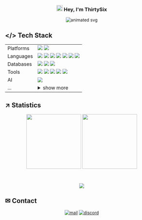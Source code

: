 
<div align="center">

### <picture><img src = "https://github.com/7oSkaaa/7oSkaaa/blob/main/Images/about_me.gif?raw=true" width=20px></picture> Hey, I'm ThirtySix

<picture><img src="https://readme-typing-svg.herokuapp.com?font=Fira+Code&pause=1000&color=2c73d2&center=true&vCenter=true&width=500&lines=DevOps+Engineer;Developer;System+Administrator;IT+Specialist" alt="animated svg" /></picture>
</div>

## </> Tech Stack

<div align="center">

<!-- ### Platforms
![LINUX](https://img.shields.io/badge/linux-333333?style=for-the-badge&logo=linux&logoColor=white)
![WINDOWS](https://img.shields.io/badge/windows-0078D4?style=for-the-badge&logo=&logoColor=white)

### Languages
![NODE](https://img.shields.io/badge/node.js-5FA04E?style=for-the-badge&logo=javascript&logoColor=white)
![PYTHON](https://img.shields.io/badge/Python-3776AB?style=for-the-badge&logo=python&logoColor=white)
![PHP](https://img.shields.io/badge/php-777BB4?style=for-the-badge&logo=php&logoColor=white)
![BASH](https://img.shields.io/badge/bash-4EAA25?style=for-the-badge&logo=gnubash&logoColor=white)
![JavaScript](https://img.shields.io/badge/JavaScript-F7DF1E?style=for-the-badge&logo=javascript&logoColor=black)
![HTML](https://img.shields.io/badge/html-E34F26?style=for-the-badge&logo=html5&logoColor=white)
![CSS](https://img.shields.io/badge/css-663399?style=for-the-badge&logo=css&logoColor=white)

### Databases
![MYSQL](https://img.shields.io/badge/MySQL-4479A1?style=for-the-badge&logo=mysql&logoColor=white)
![MARIADB](https://img.shields.io/badge/MariaDB-003545?style=for-the-badge&logo=mariadb&logoColor=white)
![MONGODB](https://img.shields.io/badge/MongoDB-4EA94B?style=for-the-badge&logo=mongodb&logoColor=white)

### Tools
![APACHE](https://img.shields.io/badge/apache-D22128?style=for-the-badge&logo=apache&logoColor=white)
![NGINX](https://img.shields.io/badge/nginx-009639?style=for-the-badge&logo=nginx&logoColor=white)
![GIT](https://img.shields.io/badge/Git-F05032?style=for-the-badge&logo=git&logoColor=white)
![DOCKER](https://img.shields.io/badge/Docker-2496ED?style=for-the-badge&logo=docker&logoColor=white)
![KUBERNETES](https://img.shields.io/badge/kubernetes-326CE5?style=for-the-badge&logo=kubernetes&logoColor=white)

### AI
![OLLAMA](https://img.shields.io/badge/ollama-333333?style=for-the-badge&logo=ollama&logoColor=white)

<details>
<summary>more</summary>
<br>
<img src="https://img.shields.io/badge/home_assistant-18BCF2?style=for-the-badge&logo=homeassistant&logoColor=white" />
<img src="https://img.shields.io/badge/nodered-8F0000?style=for-the-badge&logo=nodered&logoColor=white" />
<img src="https://img.shields.io/badge/mqtt-660066?style=for-the-badge&logo=mqtt&logoColor=white" />
<img src="https://img.shields.io/badge/elasticsearch-005571?style=for-the-badge&logo=elasticsearch&logoColor=white" />
<img src="https://img.shields.io/badge/influxdb-22ADF6?style=for-the-badge&logo=influxdb&logoColor=white" />
<img src="https://img.shields.io/badge/grafana-F46800?style=for-the-badge&logo=grafana&logoColor=white" />
<img src="https://img.shields.io/badge/virsh-KVM_/_QEMU-333333?style=for-the-badge" />
<img src="https://img.shields.io/badge/virtualbox-2F61B4?style=for-the-badge&logo=virtualbox&logoColor=white" />
<img src="https://img.shields.io/badge/Hyper_V-00ACEE?style=for-the-badge&logo=windows&logoColor=white" />
<img src="https://img.shields.io/badge/microsoft_office-D83B01?style=for-the-badge&logo=office&logoColor=white" />
<img src="https://img.shields.io/badge/libreoffice-18A303?style=for-the-badge&logo=libreoffice&logoColor=white" />
<img src="https://img.shields.io/badge/adobe_photoshop-31A8FF?style=for-the-badge&logo=photoshop&logoColor=white" />
<img src="https://img.shields.io/badge/vs_code-2F80ED?style=for-the-badge&logo=vscode&logoColor=white" />
<img src="https://img.shields.io/badge/github-181717?style=for-the-badge&logo=github&logoColor=white" />
<img src="https://img.shields.io/badge/gitlab-FC6D26?style=for-the-badge&logo=gitlab&logoColor=white" />
<img src="https://img.shields.io/badge/letsencrypt-003A70?style=for-the-badge&logo=letsencrypt&logoColor=white" />
<img src="https://img.shields.io/badge/firefox_addon_development-FF7139?style=for-the-badge&logo=firefox&logoColor=white" />
<img src="https://img.shields.io/badge/mailcow-005FF9?style=for-the-badge&logo=maildotru&logoColor=white" />
<img src="https://img.shields.io/badge/dokuwiki-008275?style=for-the-badge&logo=namuwiki&logoColor=white" />
<img src="https://img.shields.io/badge/puppeteer-40B5A4?style=for-the-badge&logo=puppeteer&logoColor=white" />
<img src="https://img.shields.io/badge/pihole-96060C?style=for-the-badge&logo=pihole&logoColor=white" />
<img src="https://img.shields.io/badge/CI_/_CD-333333?style=for-the-badge&logo=githubactions&logoColor=white" />
<img src="https://img.shields.io/badge/dns_/_dyn_dns-333333?style=for-the-badge&logo=dyndns&logoColor=white" />
<img src="https://img.shields.io/badge/ssh-333333?style=for-the-badge&logo=ssh&logoColor=white" />
<img src="https://img.shields.io/badge/sftp-333333?style=for-the-badge" />
<img src="https://img.shields.io/badge/samba-333333?style=for-the-badge&logo=samba&logoColor=white" />
<img src="https://img.shields.io/badge/VPN-IKEv2_IPSEC-333333?style=for-the-badge" />
<br>
...
</details> -->

<table>
<tr>
<td valign="middle">Platforms</td>
<td valign="middle">
<div align="left"><picture>
<img src="https://img.shields.io/badge/linux-333333?style=for-the-badge&logo=linux&logoColor=white" />
<img src="https://img.shields.io/badge/windows-0078D4?style=for-the-badge&logo=&logoColor=white" />
</picture></div>
</td>
</tr>

<tr>
<td valign="middle">Languages</td>
<td valign="middle">
<div align="left"><picture>
<img src="https://img.shields.io/badge/node.js-5FA04E?style=for-the-badge&logo=javascript&logoColor=white" />
<img src="https://img.shields.io/badge/Python-3776AB?style=for-the-badge&logo=python&logoColor=white" />
<img src="https://img.shields.io/badge/php-777BB4?style=for-the-badge&logo=php&logoColor=white" />
<img src="https://img.shields.io/badge/bash-4EAA25?style=for-the-badge&logo=gnubash&logoColor=white" />
<img src="https://img.shields.io/badge/JavaScript-F7DF1E?style=for-the-badge&logo=javascript&logoColor=black" />
<img src="https://img.shields.io/badge/html-E34F26?style=for-the-badge&logo=html5&logoColor=white" />
<img src="https://img.shields.io/badge/css-663399?style=for-the-badge&logo=css&logoColor=white" />
</picture></div>
</td>
</tr>

<tr>
<td valign="middle">Databases</td>
<td valign="middle">
<div align="left"><picture>
<img src="https://img.shields.io/badge/MySQL-4479A1?style=for-the-badge&logo=mysql&logoColor=white" />
<img src="https://img.shields.io/badge/MariaDB-003545?style=for-the-badge&logo=mariadb&logoColor=white" />
<img src="https://img.shields.io/badge/MongoDB-4EA94B?style=for-the-badge&logo=mongodb&logoColor=white" />
</picture></div>
</td>
</tr>

<tr>
<td valign="middle">Tools</td>
<td valign="middle">
<div align="left"><picture>
<img src="https://img.shields.io/badge/apache-D22128?style=for-the-badge&logo=apache&logoColor=white" />
<img src="https://img.shields.io/badge/nginx-009639?style=for-the-badge&logo=nginx&logoColor=white" />
<img src="https://img.shields.io/badge/Git-F05032?style=for-the-badge&logo=git&logoColor=white" />
<img src="https://img.shields.io/badge/Docker-2496ED?style=for-the-badge&logo=docker&logoColor=white" />
<img src="https://img.shields.io/badge/kubernetes-326CE5?style=for-the-badge&logo=kubernetes&logoColor=white" />
</picture></div>
</td>
</tr>

<tr>
<td valign="middle">AI</td>
<td valign="middle">
<div align="left"><picture>
<img src="https://img.shields.io/badge/ollama-333333?style=for-the-badge&logo=ollama&logoColor=white" />
</picture></div>
</td>
</tr>

<tr>
<td valign="middle">...</td>
<td valign="middle">
<div align="left"><picture>
<details>
<summary>show more</summary>
<img src="https://img.shields.io/badge/home_assistant-18BCF2?style=for-the-badge&logo=homeassistant&logoColor=white" />
<img src="https://img.shields.io/badge/nodered-8F0000?style=for-the-badge&logo=nodered&logoColor=white" />
<img src="https://img.shields.io/badge/mqtt-660066?style=for-the-badge&logo=mqtt&logoColor=white" />
<img src="https://img.shields.io/badge/elasticsearch-005571?style=for-the-badge&logo=elasticsearch&logoColor=white" />
<img src="https://img.shields.io/badge/influxdb-22ADF6?style=for-the-badge&logo=influxdb&logoColor=white" />
<img src="https://img.shields.io/badge/grafana-F46800?style=for-the-badge&logo=grafana&logoColor=white" />
<img src="https://img.shields.io/badge/virsh-KVM_/_QEMU-333333?style=for-the-badge" />
<img src="https://img.shields.io/badge/virtualbox-2F61B4?style=for-the-badge&logo=virtualbox&logoColor=white" />
<img src="https://img.shields.io/badge/Hyper_V-00ACEE?style=for-the-badge&logo=windows&logoColor=white" />
<img src="https://img.shields.io/badge/microsoft_office-D83B01?style=for-the-badge&logo=office&logoColor=white" />
<img src="https://img.shields.io/badge/libreoffice-18A303?style=for-the-badge&logo=libreoffice&logoColor=white" />
<img src="https://img.shields.io/badge/adobe_photoshop-31A8FF?style=for-the-badge&logo=photoshop&logoColor=white" />
<img src="https://img.shields.io/badge/vs_code-2F80ED?style=for-the-badge&logo=vscode&logoColor=white" />
<img src="https://img.shields.io/badge/github-181717?style=for-the-badge&logo=github&logoColor=white" />
<img src="https://img.shields.io/badge/gitlab-FC6D26?style=for-the-badge&logo=gitlab&logoColor=white" />
<img src="https://img.shields.io/badge/letsencrypt-003A70?style=for-the-badge&logo=letsencrypt&logoColor=white" />
<img src="https://img.shields.io/badge/firefox_addon_development-FF7139?style=for-the-badge&logo=firefox&logoColor=white" />
<img src="https://img.shields.io/badge/mailcow-005FF9?style=for-the-badge&logo=maildotru&logoColor=white" />
<img src="https://img.shields.io/badge/dokuwiki-008275?style=for-the-badge&logo=namuwiki&logoColor=white" />
<img src="https://img.shields.io/badge/puppeteer-40B5A4?style=for-the-badge&logo=puppeteer&logoColor=white" />
<img src="https://img.shields.io/badge/pihole-96060C?style=for-the-badge&logo=pihole&logoColor=white" />
<img src="https://img.shields.io/badge/CI_/_CD-333333?style=for-the-badge&logo=githubactions&logoColor=white" />
<img src="https://img.shields.io/badge/dns_/_dyn_dns-333333?style=for-the-badge&logo=dyndns&logoColor=white" />
<img src="https://img.shields.io/badge/ssh-333333?style=for-the-badge&logo=ssh&logoColor=white" />
<img src="https://img.shields.io/badge/sftp-333333?style=for-the-badge" />
<img src="https://img.shields.io/badge/samba-333333?style=for-the-badge&logo=samba&logoColor=white" />
<img src="https://img.shields.io/badge/VPN-IKEv2_IPSEC-333333?style=for-the-badge" />
</details>
</picture></div>
</td>
</tr>
</table>

</div>

## ↗ Statistics

<div align="center">

<picture>
<img src="https://github-readme-stats.vercel.app/api?username=thirtysix361&rank_icon=github&hide=prs&theme=transparent&show_icons=true&locale=en&hide_border=false&border_color=333&title_color=999&icon_color=999&text_color=999" height="180em"/>
<img src="https://github-readme-stats.vercel.app/api/top-langs/?username=thirtysix361&layout=donut&theme=transparent&show_icons=true&locale=en&hide_border=false&border_color=333&title_color=999&icon_color=999&text_color=999" height="180em"/>
</picture>

&nbsp;

<picture>
<img src="https://komarev.com/ghpvc/?username=thirtysix361&color=2c73d2&style=for-the-badge" />
</picture>

</div>

## ✉︎ Contact

<div align="center">

[![mail](https://img.shields.io/badge/mail-dev%4036ip.de-blue?style=for-the-badge&&logo=maildotru)](mailto:dev@36ip.de?subject=github)
[![discord](https://img.shields.io/badge/discord-.thirtysix-5865F2?style=for-the-badge&logo=discord)](https://discord.com/users/323043165021929482)

</div>
